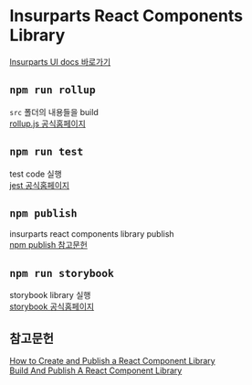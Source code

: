 # Insurparts React Components Library

[Insurparts UI docs 바로가기](https://62fdf76586470e80b0a42114-wigzzoejxu.chromatic.com)

## `npm run rollup`

`src` 폴더의 내용들을 build\
[rollup.js 공식홈페이지](https://rollupjs.org/guide/en)

## `npm run test`

test code 실행\
[jest 공식홈페이지](https://jestjs.io)

## `npm publish`

insurparts react components library publish\
[npm publish 참고문헌](https://dev.to/alexeagleson/how-to-create-and-publish-a-react-component-library-2oe#publishing-your-library)

## `npm run storybook`

storybook library 실행\
[storybook 공식홈페이지](https://storybook.js.org)

## 참고문헌

[How to Create and Publish a React Component Library](https://dev.to/alexeagleson/how-to-create-and-publish-a-react-component-library-2oe#publishing-your-library)\
[Build And Publish A React Component Library](https://www.youtube.com/watch?v=hf6Z8OZanec)
